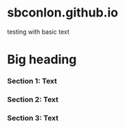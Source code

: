 # sbconlon.github.io

testing with basic text

# Big heading

### Section 1: Text

### Section 2: Text

### Section 3: Text
